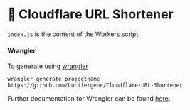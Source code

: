 # 👷 Cloudflare URL Shortener


`index.js` is the content of the Workers script.

#### Wrangler

To generate using [wrangler](https://github.com/cloudflare/wrangler)

```
wrangler generate projectname https://github.com/Lucifergene/Cloudflare-URL-Shortener
```

Further documentation for Wrangler can be found [here](https://developers.cloudflare.com/workers/tooling/wrangler).
